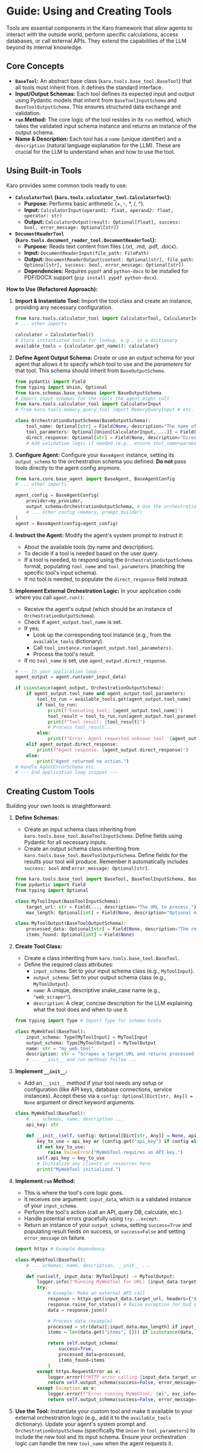 # Guide: Using and Creating Tools

Tools are essential components in the Karo framework that allow agents to interact with the outside world, perform specific calculations, access databases, or call external APIs. They extend the capabilities of the LLM beyond its internal knowledge.

## Core Concepts

*   **`BaseTool`:** An abstract base class (`karo.tools.base_tool.BaseTool`) that all tools must inherit from. It defines the standard interface.
*   **Input/Output Schemas:** Each tool defines its expected input and output using Pydantic models that inherit from `BaseToolInputSchema` and `BaseToolOutputSchema`. This ensures structured data exchange and validation.
*   **`run` Method:** The core logic of the tool resides in its `run` method, which takes the validated input schema instance and returns an instance of the output schema.
*   **Name & Description:** Each tool has a `name` (unique identifier) and a `description` (natural language explanation for the LLM). These are crucial for the LLM to understand when and how to use the tool.

## Using Built-in Tools

Karo provides some common tools ready to use:

*   **`CalculatorTool` (`karo.tools.calculator_tool.CalculatorTool`):**
    *   **Purpose:** Performs basic arithmetic (+, -, \*, /, ^).
    *   **Input:** `CalculatorInput(operand1: float, operand2: float, operator: str)`
    *   **Output:** `CalculatorOutput(result: Optional[float], success: bool, error_message: Optional[str])`
*   **`DocumentReaderTool` (`karo.tools.document_reader_tool.DocumentReaderTool`):**
    *   **Purpose:** Reads text content from files (.txt, .md, .pdf, .docx).
    *   **Input:** `DocumentReaderInput(file_path: FilePath)`
    *   **Output:** `DocumentReaderOutput(content: Optional[str], file_path: Optional[str], success: bool, error_message: Optional[str])`
    *   **Dependencies:** Requires `pypdf` and `python-docx` to be installed for PDF/DOCX support (`pip install pypdf python-docx`).

**How to Use (Refactored Approach):**

1.  **Import & Instantiate Tool:** Import the tool class and create an instance, providing any necessary configuration.
    ```python
    from karo.tools.calculator_tool import CalculatorTool, CalculatorInput
    # ... other imports

    calculator = CalculatorTool()
    # Store instantiated tools for lookup, e.g., in a dictionary
    available_tools = {calculator.get_name(): calculator}
    ```
2.  **Define Agent Output Schema:** Create or use an output schema for your agent that allows it to specify *which* tool to use and the *parameters* for that tool. This schema should inherit from `BaseOutputSchema`.
    ```python
    from pydantic import Field
    from typing import Union, Optional
    from karo.schemas.base_schemas import BaseOutputSchema
    # Import input schemas for the tools the agent might call
    from karo.tools.calculator_tool import CalculatorInput
    # from karo.tools.memory_query_tool import MemoryQueryInput # etc.

    class OrchestrationOutputSchema(BaseOutputSchema):
        tool_name: Optional[str] = Field(None, description="The name of the tool to execute.")
        tool_parameters: Optional[Union[CalculatorInput, ...]] = Field(None, description="The input parameters for the selected tool.")
        direct_response: Optional[str] = Field(None, description="Direct response if no tool needed.")
        # Add validation logic if needed (e.g., ensure tool_name+params OR direct_response)
    ```
3.  **Configure Agent:** Configure your `BaseAgent` instance, setting its `output_schema` to the orchestration schema you defined. **Do not** pass tools directly to the agent config anymore.
    ```python
    from karo.core.base_agent import BaseAgent, BaseAgentConfig
    # ... other imports

    agent_config = BaseAgentConfig(
        provider=my_provider,
        output_schema=OrchestrationOutputSchema, # Use the orchestration schema
        # ... other config (memory, prompt_builder)
    )
    agent = BaseAgent(config=agent_config)
    ```
4.  **Instruct the Agent:** Modify the agent's system prompt to instruct it:
    *   About the available tools (by name and description).
    *   To decide if a tool is needed based on the user query.
    *   If a tool is needed, to respond using the `OrchestrationOutputSchema` format, populating `tool_name` and `tool_parameters` (matching the specific tool's input schema).
    *   If no tool is needed, to populate the `direct_response` field instead.
5.  **Implement External Orchestration Logic:** In your application code where you call `agent.run()`:
    *   Receive the agent's output (which should be an instance of `OrchestrationOutputSchema`).
    *   Check if `agent_output.tool_name` is set.
    *   If yes:
        *   Look up the corresponding tool instance (e.g., from the `available_tools` dictionary).
        *   Call `tool_instance.run(agent_output.tool_parameters)`.
        *   Process the tool's result.
    *   If no `tool_name` is set, use `agent_output.direct_response`.

    ```python
    # --- In your application loop ---
    agent_output = agent.run(user_input_data)

    if isinstance(agent_output, OrchestrationOutputSchema):
        if agent_output.tool_name and agent_output.tool_parameters:
            tool_to_run = available_tools.get(agent_output.tool_name)
            if tool_to_run:
                print(f"Executing tool: {agent_output.tool_name}")
                tool_result = tool_to_run.run(agent_output.tool_parameters)
                print(f"Tool result: {tool_result}")
                # Process tool_result...
            else:
                print(f"Error: Agent requested unknown tool '{agent_output.tool_name}'")
        elif agent_output.direct_response:
            print(f"Agent response: {agent_output.direct_response}")
        else:
            print("Agent returned no action.")
    # Handle AgentErrorSchema etc.
    # --- End application loop snippet ---
    ```

## Creating Custom Tools

Building your own tools is straightforward:

1.  **Define Schemas:**
    *   Create an input schema class inheriting from `karo.tools.base_tool.BaseToolInputSchema`. Define fields using Pydantic for all necessary inputs.
    *   Create an output schema class inheriting from `karo.tools.base_tool.BaseToolOutputSchema`. Define fields for the results your tool will produce. Remember it automatically includes `success: bool` and `error_message: Optional[str]`.

    ```python
    from karo.tools.base_tool import BaseTool, BaseToolInputSchema, BaseToolOutputSchema
    from pydantic import Field
    from typing import Optional

    class MyToolInput(BaseToolInputSchema):
        target_url: str = Field(..., description="The URL to process.")
        max_length: Optional[int] = Field(None, description="Optional max length.")

    class MyToolOutput(BaseToolOutputSchema):
        processed_data: Optional[str] = Field(None, description="The result of processing.")
        items_found: Optional[int] = Field(None)
    ```

2.  **Create Tool Class:**
    *   Create a class inheriting from `karo.tools.base_tool.BaseTool`.
    *   Define the required class attributes:
        *   `input_schema`: Set to your input schema class (e.g., `MyToolInput`).
        *   `output_schema`: Set to your output schema class (e.g., `MyToolOutput`).
        *   `name`: A unique, descriptive snake_case name (e.g., `"web_scraper"`).
        *   `description`: A clear, concise description for the LLM explaining what the tool does and when to use it.

    ```python
    from typing import Type # Import Type for schema hints

    class MyWebTool(BaseTool):
        input_schema: Type[MyToolInput] = MyToolInput
        output_schema: Type[MyToolOutput] = MyToolOutput
        name: str = "my_web_tool"
        description: str = "Scrapes a target URL and returns processed data."
        # ... __init__ and run methods follow ...
    ```

3.  **Implement `__init__`:**
    *   Add an `__init__` method if your tool needs any setup or configuration (like API keys, database connections, service instances). Accept these via a `config: Optional[Dict[str, Any]] = None` argument or direct keyword arguments.

    ```python
    class MyWebTool(BaseTool):
        # ... schemas, name, description ...
        api_key: str

        def __init__(self, config: Optional[Dict[str, Any]] = None, api_key: Optional[str] = None):
            key_to_use = api_key or (config.get("api_key") if config else None) or os.getenv("MY_API_KEY")
            if not key_to_use:
                raise ValueError("MyWebTool requires an API key.")
            self.api_key = key_to_use
            # Initialize any clients or resources here
            print("MyWebTool initialized.")
    ```

4.  **Implement `run` Method:**
    *   This is where the tool's core logic goes.
    *   It receives one argument: `input_data`, which is a validated instance of your `input_schema`.
    *   Perform the tool's action (call an API, query DB, calculate, etc.).
    *   Handle potential errors gracefully using `try...except`.
    *   Return an instance of your `output_schema`, setting `success=True` and populating result fields on success, or `success=False` and setting `error_message` on failure.

    ```python
    import httpx # Example dependency

    class MyWebTool(BaseTool):
        # ... schemas, name, description, __init__ ...

        def run(self, input_data: MyToolInput) -> MyToolOutput:
            logger.info(f"Running MyWebTool for URL: {input_data.target_url}")
            try:
                # Example: Make an external API call
                response = httpx.get(input_data.target_url, headers={"Authorization": f"Bearer {self.api_key}"})
                response.raise_for_status() # Raise exception for bad status codes
                data = response.json()

                # Process data (example)
                processed = str(data)[:input_data.max_length] if input_data.max_length else str(data)
                items = len(data.get("items", [])) if isinstance(data, dict) else None

                return self.output_schema(
                    success=True,
                    processed_data=processed,
                    items_found=items
                )
            except httpx.RequestError as e:
                logger.error(f"HTTP error calling {input_data.target_url}: {e}")
                return self.output_schema(success=False, error_message=f"HTTP Request failed: {e}")
            except Exception as e:
                logger.error(f"Error running MyWebTool: {e}", exc_info=True)
                return self.output_schema(success=False, error_message=f"Tool execution failed: {e}")

    ```

5.  **Use the Tool:** Instantiate your custom tool and make it available to your external orchestration logic (e.g., add it to the `available_tools` dictionary). Update your agent's system prompt and `OrchestrationOutputSchema` (specifically the `Union` in `tool_parameters`) to include the new tool and its input schema. Ensure your orchestration logic can handle the new `tool_name` when the agent requests it.